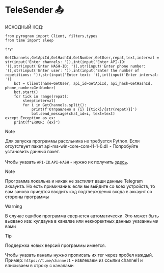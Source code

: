 # TeleSender 📤

ИСХОДНЫЙ КОД:
```
from pyrogram import Client, filters,types
from time import sleep

try:
    GetChannels,GetApiId,GetHashId,GetNumber,GetUser,repat,text,interval = str(input('Enter channels: ')),int(input('Enter API-ID: ')),str(input('Enter HASH-ID: ')),str(input('Enter phone number: ')),str(input('Enter user: ')),int(input('Enter the number of repetitions: ')),str(input('Enter text: ')),int(input('Enter interval: '))
    bot = Client(name=GetUser, api_id=GetApiId, api_hash=GetHashId, phone_number=GetNumber)
    bot.start()
    for tick in range(repat):
        sleep(interval)
        for i in GetChannels.split():
            print(f'Отправлено в {i} [{tick}/{str(repat)}]')
            bot.send_message(chat_id=i, text=text)
except Exception as ex:
    print(f"ERROR: {ex}")
```
> [!NOTE]
> Для запуска программы рассльника не требуется Python. Если отсутствует пакет api-ms-win-core-com-l1-1-0.dll - Попробуйте установить данный пакет. <br> <br>
> Чтобы указать `API-ID`.`API-HASH` - нужно их получить [здесь](https://my.telegram.org/auth?to=apps).

> [!NOTE]
> Программа локальна и никак не застилит ваши данные Telegram аккаунта. Но есть примичание: если вы выйдите со всех устройств, то вам заново приедтся вводить код подтверждения входа в аккаунт со стороны программы

> [!WARNING]
> В случае ошибок программа свернется автоматически. Это может быть вызвано иза: кулдауна в каналае или неккоректных данных указанными вами

> [!TIP]
> Поддержка новых версий программы имеется.


Чтобы указать каналы нужно прописать их тег через пробел каждый. Пример: `https://t.me/channel1` - извлекаем из ссылки channel1 и вписываем в строку с каналами
